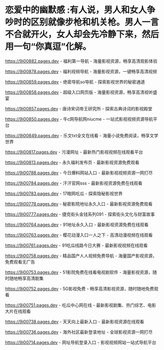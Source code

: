# 恋爱中的幽默感 :有人说，男人和女人争吵时的区别就像步枪和机关枪。男人一言不合就开火，女人却会先冷静下来，然后用一句“你真逗”化解。

https://9i00882.pages.dev - 福利第一导航 - 海量影视资源，畅享高清观影体验

https://9i00878.pages.dev - 福利视频导航 - 海量影视资源，一键畅享高清视频

https://9i00859.pages.dev - 绝密导航so导航 - 探索影视世界的秘密通道

https://9i00858.pages.dev - 超级入口网页版 - 海量影视资源，畅享高清视听盛宴

https://9i00857.pages.dev - 唐诗宋词帝王研究所 - 探索古典诗词的影视殿堂

https://9i00850.pages.dev - 牛c网导航网niucme - 一站式影视视频资源导航平台

https://9i00849.pages.dev - 乐文txt全文在线看 - 海量小说免费阅读，畅享文学世界

https://9i00817.pages.dev - 污漫网址 - 最新热门影视视频在线观看平台

https://9i00813.pages.dev - 永久福利发布页 - 最新影视资源免费观看

https://9i00788.pages.dev - 今日爆料网站入口 - 最新影视视频资源一网打尽

https://9i00784.pages.dev - 汗汗官网sss - 最新影视资源免费在线观看

https://9i00783.pages.dev - 17暗网吃瓜 - 探索隐秘影视世界

https://9i00778.pages.dev - 秘密影院地址永久入口 - 最新影视资源免费观看

https://9i00777.pages.dev - 捷克街头金钱系列091 - 探索街头文化与财富故事

https://9i00764.pages.dev - 91地址永久入口 - 最新影视资源免费在线观看

https://9i00763.pages.dev - 樱花动漫入口一人之下 - 高清动漫视频在线观看

https://9i00761.pages.dev - 91吃瓜线路今日大赛 - 最新影视视频在线观看

https://9i00758.pages.dev - 精品国产人人视频免费导航 - 海量国产影视资源，免费观看无广告

https://9i00753.pages.dev - 51影院免费在线看电视剧软件 - 海量影视资源，随时随地畅享高清剧集

https://9i00752.pages.dev - 5G影视免费 - 畅享高清影视资源，随时随地免费观看

https://9i00751.pages.dev - 吃瓜中心网在线 - 最新影视剧集、热门综艺、电影大片在线观看

https://9i00738.pages.dev - 天天向上最新入口 - 最新影视资源在线观看

https://9i00736.pages.dev - 海外社区最新登录地址 - 全球影视资源一网打尽

https://9i00714.pages.dev - 网址导航登录入口 - 影视视频网站一站式导航平台
